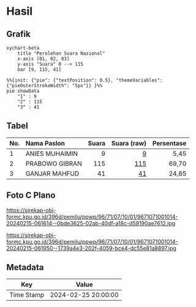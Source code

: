 # Hasil

## Grafik

```mermaid
xychart-beta
    title "Perolehan Suara Nasional"
    x-axis [01, 02, 03]
    y-axis "Suara" 0 --> 115
    bar [9, 115, 41]
```

```mermaid
%%{init: {"pie": {"textPosition": 0.5}, "themeVariables": {"pieOuterStrokeWidth": "5px"}} }%%
pie showData
    "1" : 9
    "2" : 115
    "3" : 41
```

## Tabel

| No. | Nama Paslon    | Suara | Suara (raw) | Persentase |
|:--- |:-------------- | -----:| -----------:| ----------:|
| 1   | ANIES MUHAIMIN | 9     | [9][p-1]    | 5,45       |
| 2   | PRABOWO GIBRAN | 115   | [115][p-2]  | 69,70      |
| 3   | GANJAR MAHFUD  | 41    | [41][p-3]   | 24,85      |


[p-1]: https://github.com/gigit-pemilu/pemilu-2024/blob/main/pilpres/hitung-suara/sub/96-papua-barat-daya/sub/71-kota-sorong/sub/07-sorong-kota/sub/1001-kampung-baru/sub/014-tps/sub/paslon-1.txt
[p-2]: https://github.com/gigit-pemilu/pemilu-2024/blob/main/pilpres/hitung-suara/sub/96-papua-barat-daya/sub/71-kota-sorong/sub/07-sorong-kota/sub/1001-kampung-baru/sub/014-tps/sub/paslon-2.txt
[p-3]: https://github.com/gigit-pemilu/pemilu-2024/blob/main/pilpres/hitung-suara/sub/96-papua-barat-daya/sub/71-kota-sorong/sub/07-sorong-kota/sub/1001-kampung-baru/sub/014-tps/sub/paslon-3.txt

## Foto C Plano

https://sirekap-obj-formc.kpu.go.id/396d/pemilu/ppwp/96/71/07/10/01/9671071001014-20240215-061614--0bde3625-02ab-40df-a18c-d59190ae7612.jpg

https://sirekap-obj-formc.kpu.go.id/396d/pemilu/ppwp/96/71/07/10/01/9671071001014-20240215-061950--1739a4e3-202f-4059-bce4-dc55e81a8897.jpg


## Metadata

| Key        | Value               |
| ---------- | ------------------- |
| Time Stamp | 2024-02-25 20:00:00 |



